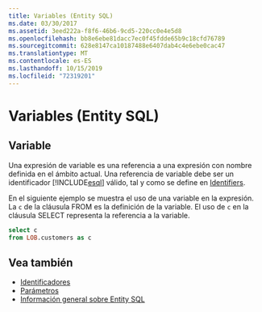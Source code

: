 ```yaml
---
title: Variables (Entity SQL)
ms.date: 03/30/2017
ms.assetid: 3eed222a-f8f6-46b6-9cd5-220cc0e4e5d8
ms.openlocfilehash: bb8e6ebe81dacc7ec0f45fdde65b9c18cfd76789
ms.sourcegitcommit: 628e8147ca10187488e6407dab4c4e6ebe0cac47
ms.translationtype: MT
ms.contentlocale: es-ES
ms.lasthandoff: 10/15/2019
ms.locfileid: "72319201"
---
```

# <a name="variables-entity-sql"></a>Variables (Entity SQL)
## <a name="variable"></a>Variable  
 Una expresión de variable es una referencia a una expresión con nombre definida en el ámbito actual. Una referencia de variable debe ser un identificador [!INCLUDE[esql](../../../../../../includes/esql-md.md)] válido, tal y como se define en [Identifiers](identifiers-entity-sql.md).  
  
 En el siguiente ejemplo se muestra el uso de una variable en la expresión. La `c` de la cláusula FROM es la definición de la variable. El uso de `c` en la cláusula SELECT representa la referencia a la variable.  
  
```sql  
select c   
from LOB.customers as c  
```  
  
## <a name="see-also"></a>Vea también

- [Identificadores](identifiers-entity-sql.md)
- [Parámetros](parameters-entity-sql.md)
- [Información general sobre Entity SQL](entity-sql-overview.md)
